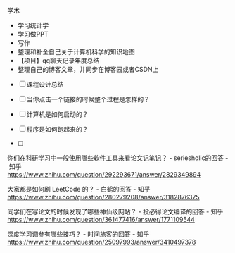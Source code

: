 学术

-  学习统计学
-  学习做PPT
-  写作
- 整理和补全自己关于计算机科学的知识地图
- 【项目】qq聊天记录年度总结
- 整理自己的博客文章，并同步在博客园或者CSDN上

- [ ] 课程设计总结


- [ ] 当你点击一个链接的时候整个过程是怎样的？
- [ ] 计算机是如何启动的？
- [ ] 程序是如何跑起来的？
- [ ] 





你们在科研学习中一般使用哪些软件工具来看论文记笔记？ - seriesholic的回答 - 知乎  
https://www.zhihu.com/question/292293671/answer/2829349894

大家都是如何刷 LeetCode 的？ - 白鹤的回答 - 知乎 https://www.zhihu.com/question/280279208/answer/3182876375

同学们在写论文的时候发现了哪些神仙级网站？ - 投必得论文编译的回答 - 知乎 https://www.zhihu.com/question/361477416/answer/1771109544

深度学习调参有哪些技巧？ - 时间旅客的回答 - 知乎 https://www.zhihu.com/question/25097993/answer/3410497378
